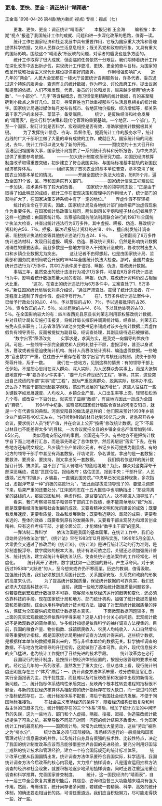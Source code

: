 ### 更准、更快、更全：调正统计“晴雨表”
王金海
1998-04-26
第4版(地方新闻·视点)
专栏：视点（七）

　　更准、更快、更全：调正统计“晴雨表”
　　本报记者  王金海
　　编者按：本期“视点”报道了我国统计工作的成就、问题和进一步深化改革的思路，值得一读。
　　统计工作在国家经济和社会发展中具有重要作用，它既为国家重大决策和管理提供科学依据，又和人民群众生活息息相关；既关系党和政府的形象，又具有重大的国际影响。围绕这个“晴雨表”所反映的问题，对读者的启发也是多方面的。
　　统计工作取得了很大成就，但面临的任务依然十分艰巨。我们期待着统计工作在深化改革中迈出新步伐，实现统计工作更准、更快、更全的奋斗目标，为国家的改革开放和社会主义现代化建设提供更好的服务。
　　作用增强影响扩大
　　近几年的“两会”，人民大会堂都在一楼大厅设置统计咨询服务台，许多代表、委员通过这个特殊的服务台，查询有关的统计数据，作为审议、讨论政府工作，提出议案和提案的依据。人们不难发现，代表、委员的讨论和发言，越来越少使用“绝大多数”、“一小部分”、“几乎”等含糊概念，而习惯使用精确的统计数据，有的甚至精确到小数点之后好几位。其实，寻常百姓也开始重视那些与生活息息相关的统计数字。国家统计局通过媒体每月发布各城市、各地区物价指数、经济增幅等，都关系着千家万户的米袋子、菜篮子，备受瞩目。
　　统计，是反映经济和社会发展的“晴雨表”，是实行科学决策和现代化管理的重要基础。一个地区、一个部门，乃至一个国家，制订计划是否科学，宏观调控是否有效，准确掌握统计数据极其关键。
　　为了发挥统计信息、咨询、监督作用，提高统计工作的服务水平，统计战线的广大干部职工做了大量的卓有成效的工作，成就巨大。国家统计局的同志说，去年，统计工作可以说又有了新的开拓。
　　———围绕党的十五大召开和香港回归祖国等大事，国家统计局提供了一系列统计资料和分析报告，为中央决策提供了重要参考依据。
　　———加大统计制度改革研究力度。如国民经济核算制度改革取得重要突破，初步建立了符合我国实际、与国际标准基本接轨的新国民经济核算体系。
　　———组织实施了首次农业的基本单位普查，基本查清了我国农业的基本单位的情况。
　　———开展全国统计执法大检查，历时5个月，遍及全国31个省、区、市和国务院有关部门。
　　———国家统计信息工程建设进一步加快，技术条件有了较大的改善。
　　国家统计局的领导同志说：“正是由于取得了如此明显的成绩，统计工作在宏观决策和管理中的作用增大了，统计部门的影响扩大了，在国家决策支持系统中有了一定的地位。”
　　弄虚作假不容轻视
　　统计的生命在于真实。因此，国家统计局及各地统计部门始终把严治虚假现象作为重要任务。在国家统计局政策法规司，两位副司长李纲和程子林向记者展示了这样一组数据：由国家统计局、监察部和国务院法制局联合进行的1997年全国统计执法大检查，共查出统计违法行为6万多件。其中虚报、瞒报、伪造、篡改统计资料的占56．7％，拒报、屡次迟报统计资料的占18．4％，擅自制发统计调查表、阻挠统计执法检查等其他统计违法行为占24．9％。
　　记者翻阅了6万多件统计违法材料，发现目前虚报、瞒报、伪造、篡改统计资料，仍然是影响统计数据准确性的重要因素，而且多数是一些地方领导人干预统计造成的，篡改农村出生人口和乡镇企业数据尤为突出。
　　这让记者不由得想起，也是由国家统计局、监察部和国务院法制局联合开展的1994年全国统计执法大检查。那时，全国共查出统计违法行为7万多件，其中2万余件属于虚报、瞒报、伪造、篡改统计数据。
　　事隔三年，虽然查出的统计违法行为减少1万多件，可是在6万多件统计违法行为中，影响着统计数据质量大局的虚报、瞒报、伪造、篡改统计资料仍然占相当大比重。
　　“这次，在查出的统计违法行为6万多件中，立案查处了1．5万多件。”新任国家统计局局长刘洪介绍说，“通过严肃查处，震慑了统计违法者，在一定程度上遏制了弄虚作假、虚报浮夸行为。”
　　在1．5万多件统计违法案件中，已给予行政处分的占0．4％，予以警告的占10．7％，予以通报批评的占26．3％，责令改正的占7．5％，处以罚款的占44．6％，予以其他处罚的占10．5％。在全国影响较大的有：四川省西充县原县长刘荣志利用职权篡改统计数据，并对县统计局长实施打击报复，将统计局长撤职并调离统计局，经查处，刘荣志已被免去县长职务；江苏省淮阴市钵池乡党委书记李锡成对该乡在统计数据上弄虚作假负有领导责任，反而被提拔为副县级，经调查处理，其副县级待遇已被撤销。
　　“数字出官”亟须改变
　　实事求是，求真务实，是我党一向倡导的优良作风。可是，一些领导干部完全置党和人民的利益于不顾，虚报浮夸，甚至以身试法，篡改或者授意迫使统计机构、统计人员篡改统计资料、编造虚假数据。一些地方“官出数字”严重，往往由于严重存在着“数字出官”的考核任用机制，致使干部的荣辱升降，系于一数。
　　我们在一些地方，见到这样的情景：有的领导干部上任伊始，不是把心思用在深入群众、深入实际、为人民群众办实事上，而是大张旗鼓地宣传一年“要办多少件实事”、“要干几件跨世纪的工程”，等等。其实，这些突出自己政绩的所谓“实事”或“工程”，因为严重脱离群众、脱离实际，根本办不成。怎么办？有些干部就玩起数字游戏，搞没有发展的“经济增长”。这些人往往在一些关键数字如发展速度、人均收入、乡镇企业产值、人口出生率等上面，轻轻松松添几个零，或改变一下百分比，就实现了显赫“政绩”，有些地方因此一跃成为全国的“百强”。
　　1994年中纪委、监察部和国家统计局联合查处的河南安阳县，就是一个有代表性的典型。河南安阳县的做法是这样的：他们原来预计1993年乡镇企业产值只有40亿元左右，当打听到相邻的林县达到50亿元之后，紧急召开各乡会议，要求统计人员“找”产值，并在会议上公开“按需”修改统计数据，定下“不超过林县也不能差得太多”的目标，一次会议就把全县的乡镇企业总产值增加到48．85亿元。
　　类似河南安阳这样的事例，全国还有不少。有些地方不是把统计数字自下而上地进行汇总，而是事先确定了总体数字，然后再层层“落实”下去。在有些地方还有明文规定，凡乡镇企业产值超亿元者，书记乡长可提拔为副县级。有的地方的领导干部手中甚至有两套数据，评功论赏、争名谋位，拿出的是一套数据；要救济、要资金、要扶持，则又拿出另一套数据。
　　我们倘若依这样的统计数据订计划、搞决策，岂不到了“盲人骑瞎马”的危险境地？为此，群众对这类浮夸干部深恶痛绝，说是“匡匡估估，报给政府；估估匡匡，报到中央；干部升官，人民遭殃。”还有“村骗乡，乡骗县，一直骗到国务院。”中央早已发现这种现象，多次指出，虚报浮夸是一种“消极的腐败行为”，“因此而提拔进领导班子的，要坚决调整下来，后果严重的还要处分。”江泽民同志在十五大报告中也明确指出：“那些背离党的路线的人，那些贪图私利、弄虚作假、跑官要官的人，决不能进入领导班子。”
　　看来，我们考察领导班子和领导干部的工作政绩，绝不能简单地以“数”为准，而是既要看经济发展和社会发展的成效，又要看精神文明和党的建设的成效；既要看发展速度，更要看质量、效益和发展后劲；既要看近期的、局部的成果，更要看长远的、整体的效益；既要看到原有的发展条件，又要看干部主观努力和艰苦创业精神。只有这样考核干部，才能全面公正，才能堵住“数字出干部”的歪风。
　　一靠法制二靠科学
　　依法治国是我国的基本国策。在统计工作中，我们必须始终坚持依法治“数”。《统计法》早在1983年12月颁布实施，1996年5月全国人大常委会又通过了修改后的《统计法》。《统计法》是进行统计活动的行为准则，是抑制虚报浮夸、数字腐败的根本大法。统计有法可依之后，关键还必须加强统计普法、统计执法，建立起统计专职执法队伍，使查处统计违法案件的工作经常化、制度化。
　　统计离开了法律，数字就犹如一匹脱缰的野马，产生浮夸风。对于亲历过1958年“大跃进”的人，至今想来或许仍不寒而栗。历史的教训，值得汲取。加强统计执法，我们必须放到关系国计民生、关系国家安危、关系党和政府的形象的高度来认识。
　　为了提高统计数据质量，保证统计数据的可靠真实，我们还必须大力提高科技水平。
　　当前，我国一些地方原始统计数据质量问题较多，倘若要做到宏观统计数据基本可靠、能客观地反映经济运行的趋势和变化，还必须依靠科技的手段。现在国家统计局和地方、部门统计机构，加强了统计数据质量检查和质量控制，综合运用科学的统计技术和方法，加强了对宏观统计数据质量的评估，保证为全国提供的宏观统计数据基本真实。
　　下面微观数据问题较多，而上面的真实宏观数据怎样依靠科学得来呢？这是人们十分关心的问题。宏观统计数据不是微观数据的简单相加，许多统计指标是依靠科学的抽样调查方法搜集的。目前，我国的粮食产量、物价指数、城镇居民收入、农民人均纯收入、人口自然增长率等重要统计指标，都是国家统计局用抽样调查方法统计得来的。这些统计数据，是根据样本单位的数据推算出来的，而与非样本单位的数据无关。科学抽样调查的数据，不与地方党政领导的升迁挂钩，这就做到了基本可靠。此外，现代信息技术的突飞猛进，也为统计工作提供了日益先进的技术手段。
　　统计改革势在必行
　　我国现行的统计制度，是按照计划经济体制设置的，按照分级管理的要求形成的。经过近几年的一系列改革，虽然发生了重大变化，但从总体上看，现行统计制度还明显存在三个“体系”滞后：一、统计调查方法体系笨重，过分依赖层层汇总，实行全面报表为主，抗干扰性差，而且难以及时反映改革和发展中出现的新情况、新问题。二、统计指标体系结构性矛盾突出，反映两个根本性转变进程的指标很不健全，与新的国民经济核算体系相配套的统计指标存在较大缺口，而一些过时的统计指标依然存在。三、统计标准体系不配套，滞后于我国社会经济发展，不便于同国际标准接轨。
　　在社会主义市场经济的条件下，随着经济结构日趋复杂和利益主体的日趋多元化，统计制度存在的三个“体系”滞后，增加了统计方法的中间环节的失误，这为一些地方、部门和个人虚报、瞒报、拒报、迟报、伪造篡改统计数据提供了可乘之机，甚至导致不同部门对同一问题的统计结果矛盾很大。作为国家统计工作的最高机构———国家统计局，常常为此增加大量劳动，这些“劳动”被称之为“挤水分”。
　　统计改革必须与国际接轨。市场经济运行的一般规律和国家管理对统计信息需求的共性，以及统计自身具有很强的技术性、比较性特点，决定了我国的统计制度改革应该而且能够借鉴世界各国的先进经验，要充分利用好国际上成熟的统计技术和管理经验，建立一个符合国际规范的统计标准体系。
　　统计改革也要从我国国情出发，统计调查方法体系要符合我国实际，科学适用。我国统计调查方法今后改革的核心内容是，大力推广抽样调查，凡是适宜运用抽样方法调查的经济和社会现象，就要积极地逐步地采用抽样调查。同时还要注重运用重点调查和科学推算，完善国家普查制度。
　　统计，这一国民经济的“晴雨表”，自十一届三中全会恢复其重要职能后，其信息、咨询和监督三大功能越来越具有强大作用。然而，毋庸讳言，统计尚存诸多问题，若建成一套精简、科学、高效的统计体制，的确还要走相当长的路，可谓任重道远。我们应当积极努力，尽可能走得快一些、好一些。
